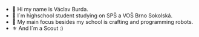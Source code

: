 - 👋 Hi my name is Václav Burda.
- 🏫 I´m highschool student studying on SPŠ a VOŠ Brno Sokolská.
- 🦾 My main focus besides my school is crafting and programming robots.
- ⚜️ And I´m a Scout :)
  

<!---
VaclavBurda/VaclavBurda is a ✨ special ✨ repository because its `README.md` (this file) appears on your GitHub profile.
You can click the Preview link to take a look at your changes.
--->
